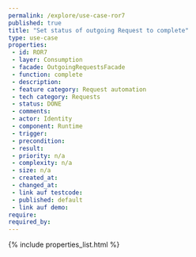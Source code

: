 ```yaml
---
permalink: /explore/use-case-ror7
published: true
title: "Set status of outgoing Request to complete"
type: use-case
properties:
 - id: ROR7
 - layer: Consumption
 - facade: OutgoingRequestsFacade
 - function: complete
 - description: 
 - feature category: Request automation
 - tech category: Requests
 - status: DONE
 - comments: 
 - actor: Identity
 - component: Runtime
 - trigger: 
 - precondition: 
 - result: 
 - priority: n/a
 - complexity: n/a
 - size: n/a
 - created_at: 
 - changed_at: 
 - link auf testcode: 
 - published: default
 - link auf demo: 
require:
required_by:
---
```

{% include properties_list.html %}
